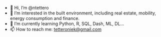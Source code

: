 - 👋 Hi, I’m @ntettero
- 👀 I’m interested in the built environment, including real estate, mobility, energy consumption and finance.
- 🌱 I’m currently learning Python, R, SQL, Dash, ML, DL...
- 📫 How to reach me: tetteroniek@gmail.com

<!---
ntettero/ntettero is a ✨ special ✨ repository because its `README.md` (this file) appears on your GitHub profile.
You can click the Preview link to take a look at your changes.
--->
